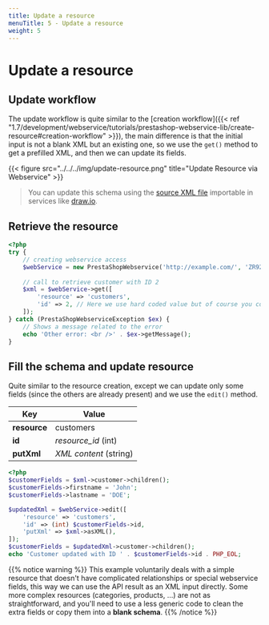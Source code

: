 ```yaml
---
title: Update a resource
menuTitle: 5 - Update a resource
weight: 5
---
```


# Update a resource

## Update workflow

The update workflow is quite similar to the [creation workflow]({{< ref "1.7/development/webservice/tutorials/prestashop-webservice-lib/create-resource#creation-workflow" >}}), the main difference is that the initial input is not a blank XML but an existing one, so we use the `get()` method to get a prefilled XML, and then we can update its fields.

{{< figure src="../../../img/update-resource.png" title="Update Resource via Webservice" >}}

> You can update this schema using the [source XML file](/schemas/1.7/update-resource.xml) importable in services like [draw.io](https://draw.io).

## Retrieve the resource

```php
<?php
try {
    // creating webservice access
    $webService = new PrestaShopWebservice('http://example.com/', 'ZR92FNY5UFRERNI3O9Z5QDHWKTP3YIIT', false);
 
    // call to retrieve customer with ID 2
    $xml = $webService->get([
        'resource' => 'customers',
        'id' => 2, // Here we use hard coded value but of course you could get this ID from a request parameter or anywhere else
    ]);
} catch (PrestaShopWebserviceException $ex) {
    // Shows a message related to the error
    echo 'Other error: <br />' . $ex->getMessage();
}
```

## Fill the schema and update resource

Quite similar to the resource creation, except we can update only some fields (since the others are already present) and we use the `edit()` method.

| Key          | Value                  |
|--------------|------------------------|
| **resource** | customers              |
| **id**       | *resource_id* (int)    |
| **putXml**   | *XML content* (string) |

```php
<?php
$customerFields = $xml->customer->children();
$customerFields->firstname = 'John';
$customerFields->lastname = 'DOE';

$updatedXml = $webService->edit([
    'resource' => 'customers',
    'id' => (int) $customerFields->id,
    'putXml' => $xml->asXML(),
]);
$customerFields = $updatedXml->customer->children();
echo 'Customer updated with ID ' . $customerFields->id . PHP_EOL;
```

{{% notice warning %}}
This example voluntarily deals with a simple resource that doesn't have complicated relationships or special webservice fields, this way we can use the API result as an XML input directly. Some more complex resources (categories, products, ...) are not as straightforward, and you'll need to use a less generic code to clean the extra fields or copy them into a **blank schema**.
{{% /notice %}}
